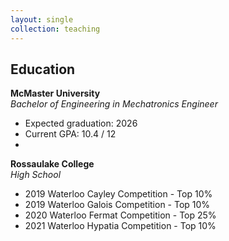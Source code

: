 ```yaml
---
layout: single
collection: teaching
---
```


## Education

**McMaster University**  
*Bachelor of Engineering in Mechatronics Engineer*  
- Expected graduation: 2026  
- Current GPA: 10.4 / 12
- 
**Rossaulake College**  
*High School*  
- 2019 Waterloo Cayley Competition - Top 10%  
- 2019 Waterloo Galois Competition - Top 10%  
- 2020 Waterloo Fermat Competition - Top 25%  
- 2021 Waterloo Hypatia Competition - Top 10%  


